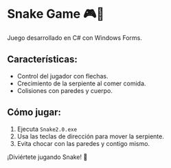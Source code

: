 # Snake Game 🎮🐍
Juego desarrollado en C# con Windows Forms. 

## Características:
- Control del jugador con flechas.
- Crecimiento de la serpiente al comer comida.
- Colisiones con paredes y cuerpo.

## Cómo jugar:
1. Ejecuta `Snake2.0.exe`
2. Usa las teclas de dirección para mover la serpiente.
3. Evita chocar con las paredes y contigo mismo.

¡Diviértete jugando Snake! 🚀
